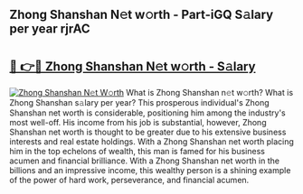 ## Zhong Shanshan N𝚎t w𝚘rth - Part-iGQ S𝚊lary per year rjrAC

# <h2><a href="http://gc0akc.nevu.top/?p=Zhong+Shanshan">🔗 👉🔴 Zhong Shanshan N𝚎t w𝚘rth - S𝚊lary</a></h2>

[![Zhong Shanshan N𝚎t W𝚘rth](https://i.imgur.com/Oavwk0R.jpeg)](http://gc0akc.nevu.top/?p=Zhong+Shanshan)
What is Zhong Shanshan n𝚎t w𝚘rth? What is Zhong Shanshan s𝚊lary per year?
This prosperous individual's Zhong Shanshan net worth is considerable, positioning him among the industry's most well-off. His income from his job is substantial, however, Zhong Shanshan net worth is thought to be greater due to his extensive business interests and real estate holdings. With a Zhong Shanshan net worth placing him in the top echelons of wealth, this man is famed for his business acumen and financial brilliance. With a Zhong Shanshan net worth in the billions and an impressive income, this wealthy person is a shining example of the power of hard work, perseverance, and financial acumen.

